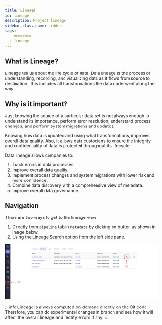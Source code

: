 ```yaml
---
title: Lineage
id: lineage
description: Project lineage
sidebar_class_name: hidden
tags:
  - metadata
  - lineage
---
```


## What is Lineage?

Lineage tell us about the life cycle of data. Data lineage is the process of understanding, recording, and visualizing data as it flows from source to destination. This includes all transformations the data underwent along the way.

## Why is it important?

Just knowing the source of a particular data set is not always enough to understand its importance, perform error resolution, understand process changes, and perform system migrations and updates.

Knowing how data is updated and using what transformations, improves overall data quality.
Also, it allows data custodians to ensure the integrity and confidentiality of data is protected throughout its lifecycle.

Data lineage allows companies to:

1. Track errors in data processes.
2. Improve overall data quality.
3. Implement process changes and system migrations with lower risk and more confidence.
4. Combine data discovery with a comprehensive view of metadata.
5. Improve overall data governance.

## Navigation

There are two ways to get to the lineage view:

1. Directly from `pipeline` tab in `Metadata` by clicking on button as shown in image below.
2. Using the [Lineage Search](#lineage-search) option from the left side pane.

![How to Open Lineage](img/lineage-open-from-metadata.png)

:::info
Lineage is always computed on-demand directly on the Git code. Therefore, you can do experimental changes in branch and see how it
will affect the overall lineage and rectify errors if any.
:::
